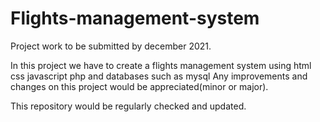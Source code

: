 # Flights-management-system
Project work to be submitted by december 2021.

In this project we have to create a flights management system using html css javascript php and databases such as mysql
Any improvements and changes on this project would be appreciated(minor or major).

This repository would be regularly checked and updated.
